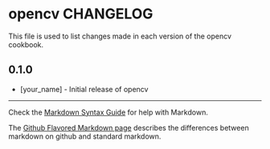 opencv CHANGELOG
================

This file is used to list changes made in each version of the opencv cookbook.

0.1.0
-----
- [your_name] - Initial release of opencv

- - -
Check the [Markdown Syntax Guide](http://daringfireball.net/projects/markdown/syntax) for help with Markdown.

The [Github Flavored Markdown page](http://github.github.com/github-flavored-markdown/) describes the differences between markdown on github and standard markdown.
